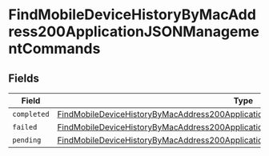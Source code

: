 # FindMobileDeviceHistoryByMacAddress200ApplicationJSONManagementCommands


## Fields

| Field                                                                                                                                                                                             | Type                                                                                                                                                                                              | Required                                                                                                                                                                                          | Description                                                                                                                                                                                       |
| ------------------------------------------------------------------------------------------------------------------------------------------------------------------------------------------------- | ------------------------------------------------------------------------------------------------------------------------------------------------------------------------------------------------- | ------------------------------------------------------------------------------------------------------------------------------------------------------------------------------------------------- | ------------------------------------------------------------------------------------------------------------------------------------------------------------------------------------------------- |
| `completed`                                                                                                                                                                                       | [FindMobileDeviceHistoryByMacAddress200ApplicationJSONManagementCommandsCompleted](../../models/operations/findmobiledevicehistorybymacaddress200applicationjsonmanagementcommandscompleted.md)[] | :heavy_minus_sign:                                                                                                                                                                                | N/A                                                                                                                                                                                               |
| `failed`                                                                                                                                                                                          | [FindMobileDeviceHistoryByMacAddress200ApplicationJSONManagementCommandsFailed](../../models/operations/findmobiledevicehistorybymacaddress200applicationjsonmanagementcommandsfailed.md)[]       | :heavy_minus_sign:                                                                                                                                                                                | N/A                                                                                                                                                                                               |
| `pending`                                                                                                                                                                                         | [FindMobileDeviceHistoryByMacAddress200ApplicationJSONManagementCommandsPending](../../models/operations/findmobiledevicehistorybymacaddress200applicationjsonmanagementcommandspending.md)[]     | :heavy_minus_sign:                                                                                                                                                                                | N/A                                                                                                                                                                                               |